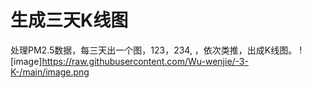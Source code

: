 # 生成三天K线图
处理PM2.5数据，每三天出一个图，123，234, ，依次类推，出成K线图。
![image]https://raw.githubusercontent.com/Wu-wenjie/-3-K-/main/image.png
